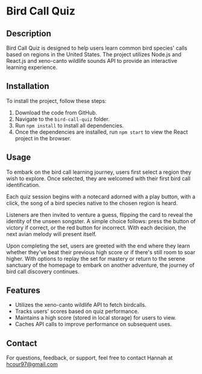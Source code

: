 # Bird Call Quiz

## Description
Bird Call Quiz is designed to help users learn common bird species' calls based on regions in the United States. The project utilizes Node.js and React.js and xeno-canto wildlife sounds API to provide an interactive learning experience.

## Installation
To install the project, follow these steps:
1. Download the code from GitHub.
2. Navigate to the `bird-call-quiz` folder.
3. Run `npm install` to install all dependencies.
4. Once the dependencies are installed, run `npm start` to view the React project in the browser.

## Usage

To embark on the bird call learning journey, users first select a region they wish to explore. Once selected, they are welcomed with their first bird call identification.

Each quiz session begins with a notecard adorned with a play button, with a click, the song of a bird species native to the chosen region is heard.

Listeners are then invited to venture a guess, flipping the card to reveal the identity of the unseen songster. A simple choice follows: press the button of victory if correct, or the red button for incorrect. With each decision, the next avian melody will present itself.

Upon completing the set, users are greeted with the end where they learn whether they've beat their previous high score or if there's still room to soar higher. With options to replay the set for mastery or return to the serene sanctuary of the homepage to embark on another adventure, the journey of bird call discovery continues.


## Features
- Utilizes the xeno-canto wildlife API to fetch birdcalls.
- Tracks users' scores based on quiz performance.
- Maintains a high score (stored in local storage) for users to view.
- Caches API calls to improve performance on subsequent uses.

## Contact
For questions, feedback, or support, feel free to contact Hannah at hcour97@gmail.com
